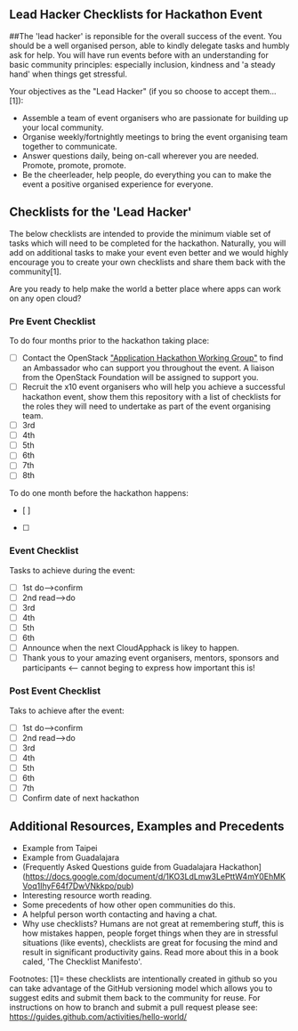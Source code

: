 ## Lead Hacker Checklists for Hackathon Event

##The 'lead hacker' is reponsible for the overall success of the event.  You should be a well organised person, able to kindly delegate tasks and humbly ask for help. You will have run events before with an understanding for basic community principles: especially inclusion, kindness and 'a steady hand' when things get stressful.

Your objectives as the "Lead Hacker" (if you so choose to accept them...[1]):
 * Assemble a team of event organisers who are passionate for building up your local community.
 * Organise weekly/fortnightly meetings to bring the event organising team together to communicate.
 * Answer questions daily, being on-call wherever you are needed.  Promote, promote, promote.
 * Be the cheerleader, help people, do everything you can to make the event a positive organised experience for everyone.

## Checklists for the 'Lead Hacker'
The below checklists are intended to provide the minimum viable set of tasks which will need to be completed for the hackathon.  Naturally, you will add on additional tasks to make your event even better and we would highly encourage you to create your own checklists and share them back with the community[1].

Are you ready to help make the world a better place where apps can work on any open cloud?

### Pre Event Checklist

To do four months prior to the hackathon taking place:
- [ ] Contact the OpenStack ["Application Hackathon Working Group"](https://wiki.openstack.org/wiki/Governance/Foundation/UserCommittee#Working_Groups_and_Teams) to find an Ambassador who can support you throughout the event.  A liaison from the OpenStack Foundation will be assigned to support you.
- [ ] Recruit the x10 event organisers who will help you achieve a successful hackathon event, show them this repository with a list of checklists for the roles they will need to undertake as part of the event organising team.
- [ ] 3rd
- [ ] 4th
- [ ] 5th
- [ ] 6th
- [ ] 7th
- [ ] 8th

To do one month before the hackathon happens:
- [ ] 
- [ ] 

### Event Checklist

Tasks to achieve during the event:
- [ ] 1st do-->confirm
- [ ] 2nd read-->do
- [ ] 3rd
- [ ] 4th
- [ ] 5th
- [ ] 6th
- [ ] Announce when the next CloudApphack is likey to happen.
- [ ] Thank yous to your amazing event organisers, mentors, sponsors and participants <-- cannot beging to express how important this is!

### Post Event Checklist

Taks to achieve after the event:
- [ ] 1st do-->confirm
- [ ] 2nd read-->do
- [ ] 3rd
- [ ] 4th
- [ ] 5th
- [ ] 6th
- [ ] 7th
- [ ] Confirm date of next hackathon

## Additional Resources, Examples and Precedents

 * Example from Taipei
 * Example from Guadalajara
 * (Frequently Asked Questions guide from Guadalajara Hackathon](https://docs.google.com/document/d/1KO3LdLmw3LePttW4mY0EhMKVoq1IhyF64f7DwVNkkpo/pub)
 * Interesting resource worth reading.
 * Some precedents of how other open communities do this.
 * A helpful person worth contacting and having a chat.
 * Why use checklists?  Humans are not great at remembering stuff, this is how mistakes happen, people forget things when they are in stressful situations (like events), checklists are great for focusing the mind and result in significant productivity gains.  Read more about this in a book caled, 'The Checklist Manifesto'.

Footnotes:
[1]= these checklists are intentionally created in github so you can take advantage of the GitHub versioning model which allows you to suggest edits and submit them back to the community for reuse.  For instructions on how to branch and submit a pull request please see: https://guides.github.com/activities/hello-world/

